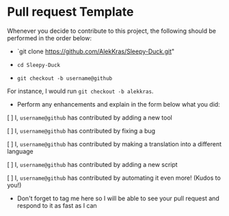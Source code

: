 # Pull request Template

Whenever you decide to contribute to this project, the following should be performed in the order below:

- `git clone https://github.com/AlekKras/Sleepy-Duck.git" 

- `cd Sleepy-Duck`

- `git checkout -b username@github` 

For instance, I would run `git checkout -b alekkras`.

- Perform any enhancements and explain in the form below what you did:

[ ] I, `username@github` has contributed by adding a new tool


[ ] I, `username@github` has contributed by fixing a bug


[ ] I, `username@github` has contributed by making a translation into a different language


[ ] I, `username@github` has contributed by adding a new script


[ ] I, `username@github` has contributed by automating it even more! (Kudos to you!)

- Don't forget to tag me here so I will be able to see your pull request and respond to it as fast as I can
